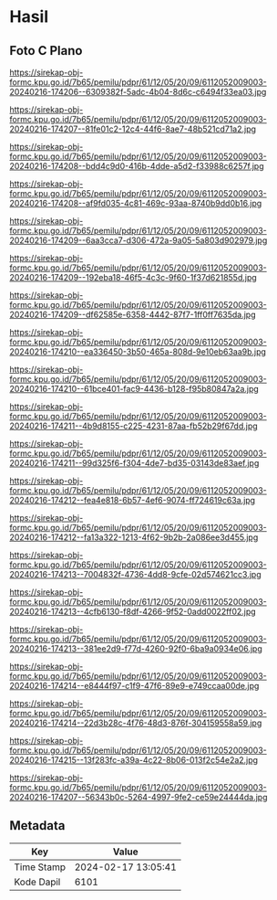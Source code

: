 # Hasil

## Foto C Plano

https://sirekap-obj-formc.kpu.go.id/7b65/pemilu/pdpr/61/12/05/20/09/6112052009003-20240216-174206--6309382f-5adc-4b04-8d6c-c6494f33ea03.jpg

https://sirekap-obj-formc.kpu.go.id/7b65/pemilu/pdpr/61/12/05/20/09/6112052009003-20240216-174207--81fe01c2-12c4-44f6-8ae7-48b521cd71a2.jpg

https://sirekap-obj-formc.kpu.go.id/7b65/pemilu/pdpr/61/12/05/20/09/6112052009003-20240216-174208--bdd4c9d0-416b-4dde-a5d2-f33988c6257f.jpg

https://sirekap-obj-formc.kpu.go.id/7b65/pemilu/pdpr/61/12/05/20/09/6112052009003-20240216-174208--af9fd035-4c81-469c-93aa-8740b9dd0b16.jpg

https://sirekap-obj-formc.kpu.go.id/7b65/pemilu/pdpr/61/12/05/20/09/6112052009003-20240216-174209--6aa3cca7-d306-472a-9a05-5a803d902979.jpg

https://sirekap-obj-formc.kpu.go.id/7b65/pemilu/pdpr/61/12/05/20/09/6112052009003-20240216-174209--192eba18-46f5-4c3c-9f60-1f37d621855d.jpg

https://sirekap-obj-formc.kpu.go.id/7b65/pemilu/pdpr/61/12/05/20/09/6112052009003-20240216-174209--df62585e-6358-4442-87f7-1ff0ff7635da.jpg

https://sirekap-obj-formc.kpu.go.id/7b65/pemilu/pdpr/61/12/05/20/09/6112052009003-20240216-174210--ea336450-3b50-465a-808d-9e10eb63aa9b.jpg

https://sirekap-obj-formc.kpu.go.id/7b65/pemilu/pdpr/61/12/05/20/09/6112052009003-20240216-174210--61bce401-fac9-4436-b128-f95b80847a2a.jpg

https://sirekap-obj-formc.kpu.go.id/7b65/pemilu/pdpr/61/12/05/20/09/6112052009003-20240216-174211--4b9d8155-c225-4231-87aa-fb52b29f67dd.jpg

https://sirekap-obj-formc.kpu.go.id/7b65/pemilu/pdpr/61/12/05/20/09/6112052009003-20240216-174211--99d325f6-f304-4de7-bd35-03143de83aef.jpg

https://sirekap-obj-formc.kpu.go.id/7b65/pemilu/pdpr/61/12/05/20/09/6112052009003-20240216-174212--fea4e818-6b57-4ef6-9074-ff724619c63a.jpg

https://sirekap-obj-formc.kpu.go.id/7b65/pemilu/pdpr/61/12/05/20/09/6112052009003-20240216-174212--fa13a322-1213-4f62-9b2b-2a086ee3d455.jpg

https://sirekap-obj-formc.kpu.go.id/7b65/pemilu/pdpr/61/12/05/20/09/6112052009003-20240216-174213--7004832f-4736-4dd8-9cfe-02d574621cc3.jpg

https://sirekap-obj-formc.kpu.go.id/7b65/pemilu/pdpr/61/12/05/20/09/6112052009003-20240216-174213--4cfb6130-f8df-4266-9f52-0add0022ff02.jpg

https://sirekap-obj-formc.kpu.go.id/7b65/pemilu/pdpr/61/12/05/20/09/6112052009003-20240216-174213--381ee2d9-f77d-4260-92f0-6ba9a0934e06.jpg

https://sirekap-obj-formc.kpu.go.id/7b65/pemilu/pdpr/61/12/05/20/09/6112052009003-20240216-174214--e8444f97-c1f9-47f6-89e9-e749ccaa00de.jpg

https://sirekap-obj-formc.kpu.go.id/7b65/pemilu/pdpr/61/12/05/20/09/6112052009003-20240216-174214--22d3b28c-4f76-48d3-876f-304159558a59.jpg

https://sirekap-obj-formc.kpu.go.id/7b65/pemilu/pdpr/61/12/05/20/09/6112052009003-20240216-174215--13f283fc-a39a-4c22-8b06-013f2c54e2a2.jpg

https://sirekap-obj-formc.kpu.go.id/7b65/pemilu/pdpr/61/12/05/20/09/6112052009003-20240216-174207--56343b0c-5264-4997-9fe2-ce59e24444da.jpg


## Metadata

| Key        | Value               |
| ---------- | ------------------- |
| Time Stamp | 2024-02-17 13:05:41 |
| Kode Dapil | 6101                |




